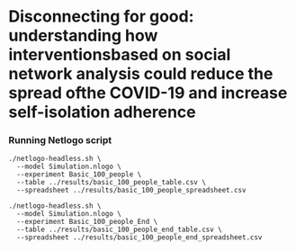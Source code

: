 # Disconnecting for good: understanding how interventionsbased on social network analysis could reduce the spread ofthe COVID-19 and increase self-isolation adherence


### Running Netlogo script


```
./netlogo-headless.sh \
  --model Simulation.nlogo \
  --experiment Basic_100_people \
  --table ../results/basic_100_people_table.csv \
  --spreadsheet ../results/basic_100_people_spreadsheet.csv
```

```
./netlogo-headless.sh \
  --model Simulation.nlogo \
  --experiment Basic_100_people_End \
  --table ../results/basic_100_people_end_table.csv \
  --spreadsheet ../results/basic_100_people_end_spreadsheet.csv
```